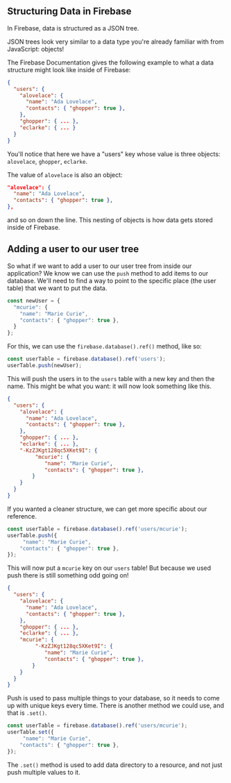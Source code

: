 ## Structuring Data in Firebase
In Firebase, data is structured as a JSON tree.

JSON trees look very similar to a data type you're already familiar with from JavaScript: objects!

The Firebase Documentation gives the following example to what a data structure might look like inside of Firebase:

```JSON
{
  "users": {
    "alovelace": {
      "name": "Ada Lovelace",
      "contacts": { "ghopper": true },
    },
    "ghopper": { ... },
    "eclarke": { ... }
  }
}
```

You'll notice that here we have a "users" key whose value is three objects: `alovelace`, `ghopper`, `eclarke`.

The value of `alovelace` is also an object:

```JSON
"alovelace": {
  "name": "Ada Lovelace",
  "contacts": { "ghopper": true },
},
```

and so on down the line. This nesting of objects is how data gets stored inside of Firebase.

## Adding a user to our user tree
So what if we want to add a user to our user tree from inside our application? We know we can use the `push` method to add items to our database. We'll need to find a way to point to the specific place (the user table) that we want to put the data.

```javascript
const newUser = {
  "mcurie": {
    "name": "Marie Curie",
    "contacts": { "ghopper": true },
  }
};
```

For this, we can use the `firebase.database().ref()` method, like so:

```javascript
const userTable = firebase.database().ref('users');
userTable.push(newUser);
```

This will push the users in to the `users` table with a new key and then the name. This might be what you want: it will now look something like this.

```JSON
{
  "users": {
    "alovelace": {
      "name": "Ada Lovelace",
      "contacts": { "ghopper": true },
    },
    "ghopper": { ... },
    "eclarke": { ... },
    "-KzZJKgt128qc5XKet9I": {
         "mcurie": {
            "name": "Marie Curie",
            "contacts": { "ghopper": true },
        }
    }
  }
}
```

If you wanted a cleaner structure, we can get more specific about our reference.

```javascript
const userTable = firebase.database().ref('users/mcurie');
userTable.push({
     "name": "Marie Curie",
    "contacts": { "ghopper": true },
});
```
This will now put a `mcurie` key on our `users` table! But because we used push there is still something odd going on!

```JSON
{
  "users": {
    "alovelace": {
      "name": "Ada Lovelace",
      "contacts": { "ghopper": true },
    },
    "ghopper": { ... },
    "eclarke": { ... },
    "mcurie": {
         "-KzZJKgt128qc5XKet9I": {
            "name": "Marie Curie",
            "contacts": { "ghopper": true },
        }
    }
  }
}
```

Push is used to pass multiple things to your database, so it needs to come up with unique keys every time. There is another method we could use, and that is `.set()`.

```javascript
const userTable = firebase.database().ref('users/mcurie');
userTable.set({
     "name": "Marie Curie",
    "contacts": { "ghopper": true },
});
```

The `.set()` method is used to add data directory to a resource, and not just push multiple values to it. 